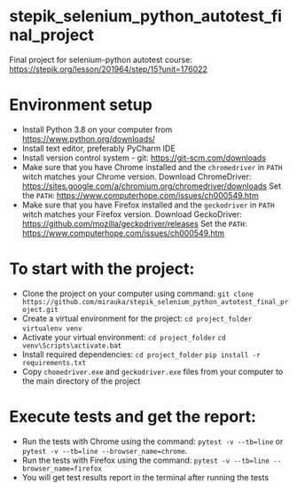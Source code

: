# stepik_selenium_python_autotest_final_project
Final project for selenium-python autotest course: https://stepik.org/lesson/201964/step/15?unit=176022

# Environment setup
- Install Python 3.8 on your computer from https://www.python.org/downloads/
- Install text editor, preferably PyCharm IDE
- Install version control system - git: https://git-scm.com/downloads
- Make sure that you have Chrome installed and the `chromedriver` in `PATH` witch matches your Chrome version.
Download ChromeDriver: https://sites.google.com/a/chromium.org/chromedriver/downloads
Set the `PATH`: https://www.computerhope.com/issues/ch000549.htm
- Make sure that you have Firefox installed and the `geckodriver` in `PATH` witch matches your Firefox version.
Download GeckoDriver:  https://github.com/mozilla/geckodriver/releases
Set the `PATH`: https://www.computerhope.com/issues/ch000549.htm

# To start with the project:
- Clone the project on your computer using command: `git clone https://github.com/mirauka/stepik_selenium_python_avtotest_final_project.git`
- Create a virtual environment for the project: 
`cd project_folder`
`virtualenv venv`
- Activate your virtual environment: 
`cd project_folder`
`cd venv\Scripts\activate.bat`
- Install required dependencies: 
`cd project_folder`
`pip install -r requirements.txt`
- Copy `chomedriver.exe` and `geckodriver.exe` files from your computer to the main directory of the project

# Execute tests and get the report:
- Run the tests with Chrome using the command: 
`pytest -v --tb=line` 
or `pytest -v --tb=line --browser_name=chrome`. 
- Run the tests with Firefox using the command:
`pytest -v --tb=line --browser_name=firefox`
- You will get test results report in the terminal after running the tests 
